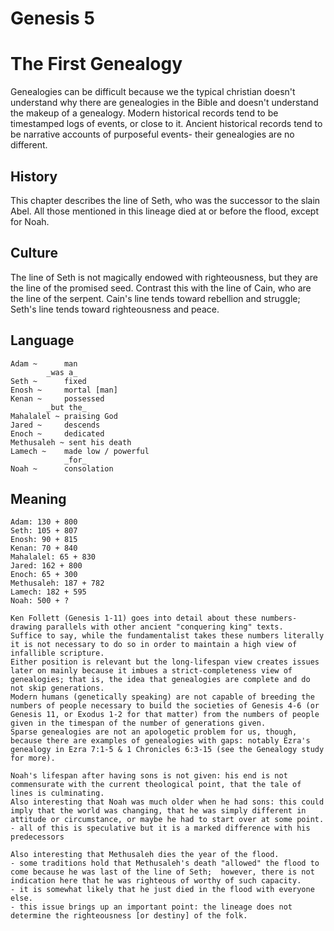 # Genesis 5
# The First Genealogy

Genealogies can be difficult because we the typical christian doesn't understand why there are genealogies in the Bible and doesn't understand the makeup of a genealogy.
Modern historical records tend to be timestamped logs of events, or close to it.
Ancient historical records tend to be narrative accounts of purposeful events- their genealogies are no different.

## History
This chapter describes the line of Seth, who was the successor to the slain Abel.
All those mentioned in this lineage died at or before the flood, except for Noah.

## Culture
The line of Seth is not magically endowed with righteousness, but they are the line of the promised seed.
Contrast this with the line of Cain, who are the line of the serpent.
Cain's line tends toward rebellion and struggle; Seth's line tends toward righteousness and peace.

## Language
	Adam ~		man
			_was a_
	Seth ~		fixed
	Enosh ~		mortal [man]
	Kenan ~		possessed
			_but the_
	Mahalalel ~	praising God
	Jared ~		descends
	Enoch ~		dedicated
	Methusaleh ~ sent his death
	Lamech ~	made low / powerful
				_for_
	Noah ~		consolation


## Meaning
	Adam: 130 + 800
	Seth: 105 + 807
	Enosh: 90 + 815
	Kenan: 70 + 840
	Mahalalel: 65 + 830
	Jared: 162 + 800
	Enoch: 65 + 300
	Methusaleh: 187 + 782
	Lamech: 182 + 595
	Noah: 500 + ?

	Ken Follett (Genesis 1-11) goes into detail about these numbers- drawing parallels with other ancient "conquering king" texts.
	Suffice to say, while the fundamentalist takes these numbers literally it is not necessary to do so in order to maintain a high view of infallible scripture.
	Either position is relevant but the long-lifespan view creates issues later on mainly because it imbues a strict-completeness view of genealogies; that is, the idea that genealogies are complete and do not skip generations.
	Modern humans (genetically speaking) are not capable of breeding the numbers of people necessary to build the societies of Genesis 4-6 (or Genesis 11, or Exodus 1-2 for that matter) from the numbers of people given in the timespan of the number of generations given.
	Sparse genealogies are not an apologetic problem for us, though, because there are examples of genealogies with gaps: notably Ezra's genealogy in Ezra 7:1-5 & 1 Chronicles 6:3-15 (see the Genealogy study for more).

	Noah's lifespan after having sons is not given: his end is not commensurate with the current theological point, that the tale of lines is culminating.
	Also interesting that Noah was much older when he had sons: this could imply that the world was changing, that he was simply different in attitude or circumstance, or maybe he had to start over at some point.
	- all of this is speculative but it is a marked difference with his predecessors
	
	Also interesting that Methusaleh dies the year of the flood.
	- some traditions hold that Methusaleh's death "allowed" the flood to come because he was last of the line of Seth;  however, there is not indication here that he was righteous of worthy of such capacity.
	- it is somewhat likely that he just died in the flood with everyone else.
	- this issue brings up an important point: the lineage does not determine the righteousness [or destiny] of the folk.
